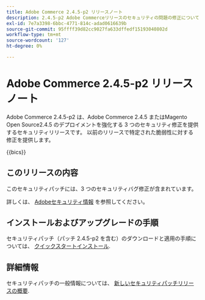 ```yaml
---
title: Adobe Commerce 2.4.5-p2 リリースノート
description: 2.4.5-p2 Adobe Commerceリリースのセキュリティの問題の修正について説明します。
exl-id: 7e7a3398-6bbc-4771-814c-adad0616639b
source-git-commit: 95ffff39d82cc9027fa633dffedf15193040802d
workflow-type: tm+mt
source-wordcount: '127'
ht-degree: 0%

---
```


# Adobe Commerce 2.4.5-p2 リリースノート

Adobe Commerce 2.4.5-p2 は、Adobe Commerce 2.4.5 またはMagento Open Source2.4.5 のデプロイメントを強化する 3 つのセキュリティ修正を提供するセキュリティリリースです。 以前のリリースで特定された脆弱性に対する修正を提供します。

{{bics}}

## このリリースの内容

このセキュリティパッチには、3 つのセキュリティバグ修正が含まれています。

詳しくは、 [Adobeセキュリティ情報](https://helpx.adobe.com/security/products/magento/apsb23-17.html) を参照してください。

## インストールおよびアップグレードの手順

セキュリティパッチ（パッチ 2.4.5-p2 を含む）のダウンロードと適用の手順については、 [クイックスタートインストール](../../../installation/composer.md).

## 詳細情報

セキュリティパッチの一般情報については、 [新しいセキュリティパッチリリースの概要](https://community.magento.com/t5/Magento-DevBlog/Introducing-the-New-Security-Patch-Release/ba-p/141287).

